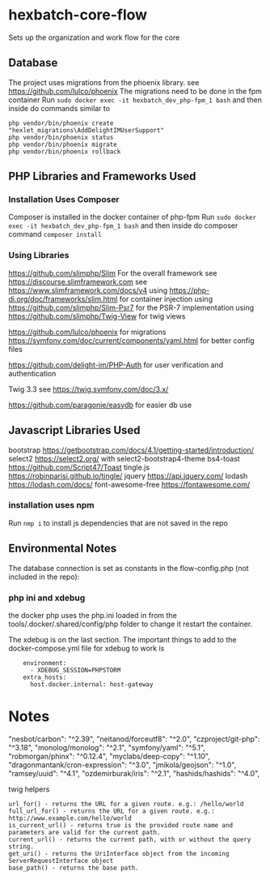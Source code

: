 # hexbatch-core-flow
Sets up the organization and work flow for the core

## Database 

The project uses migrations from the phoenix library. see https://github.com/lulco/phoenix
The migrations need to be done in the fpm container
Run `sudo docker exec -it hexbatch_dev_php-fpm_1 bash` and then inside do commands similar to

    php vendor/bin/phoenix create "hexlet_migrations\AddDelightIMUserSupport"
    php vendor/bin/phoenix status
    php vendor/bin/phoenix migrate
    php vendor/bin/phoenix rollback

## PHP Libraries and Frameworks Used

### Installation Uses Composer
Composer is installed in the docker container of php-fpm
Run `sudo docker exec -it hexbatch_dev_php-fpm_1 bash` and then inside do composer command `composer install`

### Using Libraries 

https://github.com/slimphp/Slim For the overall framework
see https://discourse.slimframework.com
see https://www.slimframework.com/docs/v4
    using https://php-di.org/doc/frameworks/slim.html for container injection
    using https://github.com/slimphp/Slim-Psr7 for the PSR-7 implementation 
    using https://github.com/slimphp/Twig-View for twig views

https://github.com/lulco/phoenix for migrations
    https://symfony.com/doc/current/components/yaml.html for better config files

https://github.com/delight-im/PHP-Auth for user verification and authentication 

Twig 3.3 see https://twig.symfony.com/doc/3.x/


https://github.com/paragonie/easydb for easier db use


## Javascript Libraries Used

bootstrap https://getbootstrap.com/docs/4.1/getting-started/introduction/
select2  https://select2.org/
    with select2-bootstrap4-theme
bs4-toast https://github.com/Script47/Toast
tingle.js https://robinparisi.github.io/tingle/
jquery https://api.jquery.com/
lodash https://lodash.com/docs/
font-awesome-free  https://fontawesome.com/

### installation uses npm
 Run `nmp i` to install js dependencies that are not saved in the repo
 

## Environmental Notes

The database connection is set as constants in the flow-config.php (not included in the repo):


### php ini and xdebug    
the docker php uses the php.ini loaded in from the tools/.docker/.shared/config/php folder to change it
restart the container. 

The xdebug is on the last section.
The important things to add to the docker-compose.yml file for xdebug to work is
       
        environment:
          - XDEBUG_SESSION=PHPSTORM
        extra_hosts:
          host.docker.internal: host-gateway


# Notes

"nesbot/carbon": "^2.39",
"neitanod/forceutf8": "^2.0",
"czproject/git-php": "^3.18",
"monolog/monolog": "^2.1",
"symfony/yaml": "^5.1",
"robmorgan/phinx": "^0.12.4",
"myclabs/deep-copy": "^1.10",
"dragonmantank/cron-expression": "^3.0",
"jmikola/geojson": "^1.0",
"ramsey/uuid": "^4.1",
"ozdemirburak/iris": "^2.1",
"hashids/hashids": "^4.0",

twig helpers

    url_for() - returns the URL for a given route. e.g.: /hello/world
    full_url_for() - returns the URL for a given route. e.g.: http://www.example.com/hello/world
    is_current_url() - returns true is the provided route name and parameters are valid for the current path.
    current_url() - returns the current path, with or without the query string.
    get_uri() - returns the UriInterface object from the incoming ServerRequestInterface object
    base_path() - returns the base path.
